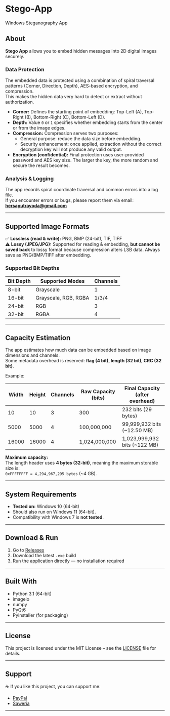 # Stego-App
Windows Steganography App


## About

**Stego App** allows you to embed hidden messages into 2D digital images securely.  

### Data Protection
The embedded data is protected using a combination of spiral traversal patterns (Corner, Direction, Depth), AES-based encryption, and compression.  
This makes the hidden data very hard to detect or extract without authorization.

- **Corner:** Defines the starting point of embedding: Top-Left (A), Top-Right (B), Bottom-Right (C), Bottom-Left (D).  
- **Depth:** Value `0` or `1` specifies whether embedding starts from the center or from the image edges.  
- **Compression:** Compression serves two purposes:
  * General purpose: reduce the data size before embedding.
  * Security enhancement: once applied, extraction without the correct decryption key will not produce any valid output.  
- **Encryption (confidential):** Final protection uses user-provided password and AES key size. The larger the key, the more random and secure the result becomes.  

### Analysis & Logging
The app records spiral coordinate traversal and common errors into a log file.  
If you encounter errors or bugs, please report them via email: **hersaputrayoda@gmail.com**

---

## Supported Image Formats

✅ **Lossless (read & write):** PNG, BMP (24-bit), TIF, TIFF  
⚠️ **Lossy (JPEG/JPG):** Supported for reading & embedding, **but cannot be saved back** to lossy format because compression alters LSB data. Always save as PNG/BMP/TIFF after embedding.  

### Supported Bit Depths

| Bit Depth | Supported Modes             | Channels |
|-----------|-----------------------------|----------|
| 8-bit     | Grayscale                   | 1        |
| 16-bit    | Grayscale, RGB, RGBA        | 1/3/4    |
| 24-bit    | RGB                         | 3        |
| 32-bit    | RGBA                        | 4        |

---

## Capacity Estimation

The app estimates how much data can be embedded based on image dimensions and channels.  
Some metadata overhead is reserved: **flag (4 bit), length (32 bit), CRC (32 bit)**.

Example:

| Width | Height | Channels | Raw Capacity (bits) | Final Capacity (after overhead) |
|-------|--------|----------|---------------------|---------------------------------|
| 10    | 10     | 3        | 300                 | 232 bits (29 bytes)             |
| 5000  | 5000   | 4        | 100,000,000         | 99,999,932 bits (~12.50 MB)     |
| 16000 | 16000  | 4        | 1,024,000,000       | 1,023,999,932 bits (~122 MB)    |

**Maximum capacity:**  
The length header uses **4 bytes (32-bit)**, meaning the maximum storable size is:  
`0xFFFFFFFF = 4,294,967,295 bytes` (~4 GB).  

---

## System Requirements

- **Tested on:** Windows 10 (64-bit)  
- Should also run on Windows 11 (64-bit).  
- Compatibility with Windows 7 is **not tested**.  

---

## Download & Run

1. Go to [Releases](https://github.com/yoda24/Stego-App/releases)  
2. Download the latest `.exe` build  
3. Run the application directly — no installation required  

---

## Built With

- Python 3.1 (64-bit)  
- imageio  
- numpy  
- PyQt6  
- PyInstaller (for packaging)  

---

## License

This project is licensed under the MIT License – see the [LICENSE](LICENSE) file for details.

---

## Support

☕ If you like this project, you can support me:  
- [PayPal](https://paypal.me/yodahs)  
- [Saweria](https://saweria.co/digishop)  

---
